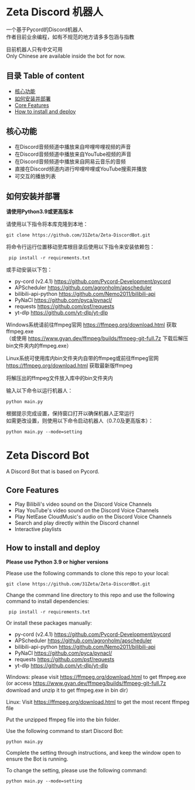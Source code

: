 # Zeta Discord 机器人
一个基于Pycord的Discord机器人  
作者目前业余编程，如有不规范的地方请多多包涵与指教  

目前机器人只有中文可用  
Only Chinese are available inside the bot for now.

目录 Table of content
------------------------
- [核心功能](#核心功能)
- [如何安装并部署](#如何安装并部署)
- [Core Features](#core-features)
- [How to install and deploy](#how-to-install-and-deploy)

## 核心功能
- 在Discord音频频道中播放来自哔哩哔哩视频的声音
- 在Discord音频频道中播放来自YouTube视频的声音
- 在Discord音频频道中播放来自网易云音乐的音频
- 直接在Discord频道内进行哔哩哔哩或YouTube搜索并播放
- 可交互的播放列表

## 如何安装并部署
**请使用Python3.9或更高版本**

请使用以下指令将本库克隆到本地：
```
git clone https://github.com/31Zeta/Zeta-DiscordBot.git
```  
  
将命令行运行位置移动至库根目录后使用以下指令来安装依赖包：  
```
 pip install -r requirements.txt
```

或手动安装以下包：  
- py-cord (v2.4.1) https://github.com/Pycord-Development/pycord  
- APScheduler https://github.com/agronholm/apscheduler  
- bilibili-api-python https://github.com/Nemo2011/bilibili-api
- PyNaCl https://github.com/pyca/pynacl/
- requests https://github.com/psf/requests  
- yt-dlp https://github.com/yt-dlp/yt-dlp  
  
Windows系统请前往ffmpeg官网 https://ffmpeg.org/download.html 获取ffmpeg.exe  
（或使用 https://www.gyan.dev/ffmpeg/builds/ffmpeg-git-full.7z 下载后解压bin文件夹内的ffmpeg.exe）  
  
Linux系统可使用库内bin文件夹内自带的ffmpeg或前往ffmpeg官网 https://ffmpeg.org/download.html 获取最新版ffmpeg  

将解压出的ffmpeg文件放入库中的bin文件夹内  

输入以下命令以运行机器人：  
```
python main.py
```

根据提示完成设置，保持窗口打开以确保机器人正常运行  
如需更改设置，则使用以下命令启动机器人（0.7.0及更高版本）：
```
python main.py --mode=setting
```  

# Zeta Discord Bot
A Discord Bot that is based on Pycord.

## Core Features
- Play Bilibili's video sound on the Discord Voice Channels
- Play YouTube's video sound on the Discord Voice Channels
- Play NetEase CloudMusic's audio on the Discord Voice Channels
- Search and play directly within the Discord channel
- Interactive playlists

## How to install and deploy
**Please use Python 3.9 or higher versions**
  
Please use the following commands to clone this repo to your local:
```
git clone https://github.com/31Zeta/Zeta-DiscordBot.git
```

Change the command line directory to this repo and use the following command to install dependencies:
```
 pip install -r requirements.txt
```

Or install these packages manually:
- py-cord (v2.4.1) https://github.com/Pycord-Development/pycord  
- APScheduler https://github.com/agronholm/apscheduler  
- bilibili-api-python https://github.com/Nemo2011/bilibili-api
- PyNaCl https://github.com/pyca/pynacl/
- requests https://github.com/psf/requests  
- yt-dlp https://github.com/yt-dlp/yt-dlp  
  
Windows: please visit https://ffmpeg.org/download.html to get ffmpeg.exe
(or access https://www.gyan.dev/ffmpeg/builds/ffmpeg-git-full.7z download and unzip it to get ffmpeg.exe in bin dir） 

Linux: Visit https://ffmpeg.org/download.html to get the most recent ffmpeg file  

Put the unzipped ffmpeg file into the bin folder.  

Use the following command to start Discord Bot:  
```
python main.py
```

Complete the setting through instructions, and keep the window open to ensure the Bot is running.
 
To change the setting, please use the following command: 
```
python main.py --mode=setting
```
